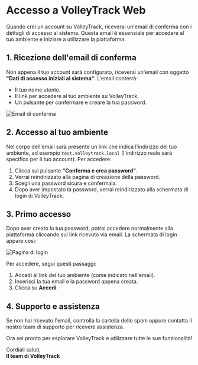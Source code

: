 # Accesso a VolleyTrack Web

Quando crei un account su VolleyTrack, riceverai un'email di conferma con i dettagli di accesso al sistema. Questa email è essenziale per accedere al tuo ambiente e iniziare a utilizzare la piattaforma.

## 1. Ricezione dell'email di conferma

Non appena il tuo account sarà configurato, riceverai un'email con oggetto **"Dati di accesso iniziali al sistema"**. L'email conterrà:

- Il tuo nome utente.
- Il link per accedere al tuo ambiente su VolleyTrack.
- Un pulsante per confermare e creare la tua password.

![Email di conferma](./images/email-confirmation.png)

## 2. Accesso al tuo ambiente

Nel corpo dell'email sarà presente un link che indica l'indirizzo del tuo ambiente, ad esempio `test.volleytrack.local` (l'indirizzo reale sarà specifico per il tuo account). Per accedere:

1. Clicca sul pulsante **"Conferma e crea password"**.
2. Verrai reindirizzato alla pagina di creazione della password.
3. Scegli una password sicura e confermala.
4. Dopo aver impostato la password, verrai reindirizzato alla schermata di login di VolleyTrack.

## 3. Primo accesso

Dopo aver creato la tua password, potrai accedere normalmente alla piattaforma cliccando sul link ricevuto via email. La schermata di login appare così:

![Pagina di login](/images/login.png)

Per accedere, segui questi passaggi:

1. Accedi al link del tuo ambiente (come indicato nell'email).
2. Inserisci la tua email e la password appena creata.
3. Clicca su **Accedi**.

## 4. Supporto e assistenza

Se non hai ricevuto l'email, controlla la cartella dello spam oppure contatta il nostro team di supporto per ricevere assistenza.

Ora sei pronto per esplorare VolleyTrack e utilizzare tutte le sue funzionalità!

Cordiali saluti,  
**Il team di VolleyTrack**
